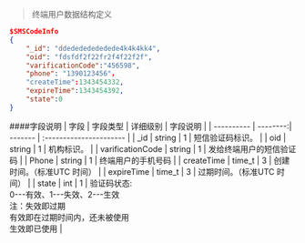 > 终端用户数据结构定义

``` JSON
$SMSCodeInfo
{
    "_id": "ddedededededede4k4k4kk4",
    "oid": "fdsfdf2f22fr2f4f22f2f",
    "varificationCode":"456598",
    "phone": "1390123456"，
    "createTime":1343454332,
    "expireTime":1343454392,
    "state":0
}


```

####字段说明
| 字段 | 字段类型 | 详细级别 | 字段说明                |
| ---------- | --------:| ------- | :---------------------- |
| _id | string |  1 |   短信验证码标识。 |
| oid | string |  1 |   机构标识。 |
| varificationCode |    string |  1 |   发给终端用户的短信验证码 |
| Phone |   string |  1 |   终端用户的手机号码 |
| createTime |  time_t |  3 |   创建时间。（标准UTC 时间） |
| expireTime |  time_t |  3 |   过期时间。（标准UTC 时间） |
| state |   int | 1 |   验证码状态: <br/> 0---有效、1---失效、2---生效<br/>注：失效即过期<br/>有效即在过期时间内，还未被使用<br/>生效即已使用 | 


